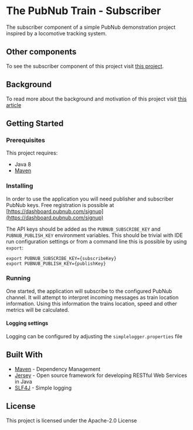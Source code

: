 # The PubNub Train - Subscriber
The subscriber component of a simple PubNub demonstration project inspired by a locomotive tracking system.

## Other components
To see the subscriber component of this project visit [this project](https://github.com/lukehuk/pubnub-train-publisher).

## Background
To read more about the background and motivation of this project visit [this article](https://medium.com/p/c90ea36fffce)

## Getting Started
### Prerequisites
This project requires:
* Java 8
* [Maven](https://maven.apache.org/)

### Installing
In order to use the application you will need publisher and subscriber PubNub keys. Free registration is possible at [https://dashboard.pubnub.com/signup](https://dashboard.pubnub.com/signup) 

The API keys should be added as the `PUBNUB_SUBSCRIBE_KEY` and `PUBNUB_PUBLISH_KEY`  environment variables. This should be trivial with IDE run configuration settings or from a command line this is possible by using `export`:

```
export PUBNUB_SUBSCRIBE_KEY={subscribeKey}
export PUBNUB_PUBLISH_KEY={publishKey}
```

### Running
One started, the application will subscribe to the configured PubNub channel. It will attempt to interpret incoming messages as train location information. Using this information the trains location, speed and other metrics will be calculated.

#### Logging settings
Logging can be configured by adjusting the `simplelogger.properties` file

## Built With
* [Maven](https://maven.apache.org/) - Dependency Management
* [Jersey](https://jersey.github.io/) - Open source framework for developing RESTful Web Services in Java 
* [SLF4J](https://www.slf4j.org/) - Simple logging

## License
This project is licensed under the Apache-2.0 License
